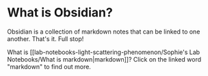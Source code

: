 # What is Obsidian?

Obsidian is a collection of markdown notes that can be linked to one another.  That's it.  Full stop!

What is [[lab-notebooks-light-scattering-phenomenon/Sophie's Lab Notebooks/What is markdown|markdown]]?  Click on the linked word "markdown" to find out more.